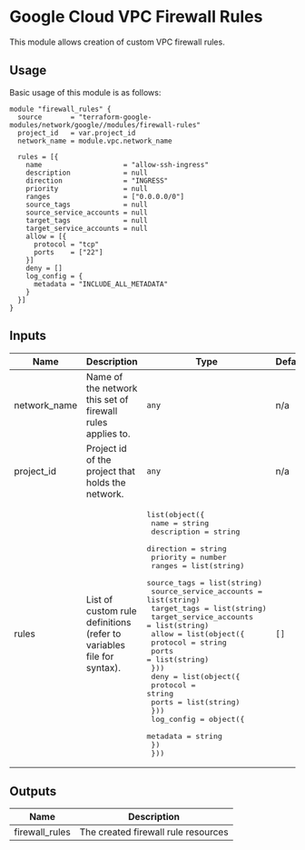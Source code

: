 # Google Cloud VPC Firewall Rules

This module allows creation of custom VPC firewall rules.

## Usage

Basic usage of this module is as follows:

```hcl
module "firewall_rules" {
  source       = "terraform-google-modules/network/google//modules/firewall-rules"
  project_id   = var.project_id
  network_name = module.vpc.network_name

  rules = [{
    name                    = "allow-ssh-ingress"
    description             = null
    direction               = "INGRESS"
    priority                = null
    ranges                  = ["0.0.0.0/0"]
    source_tags             = null
    source_service_accounts = null
    target_tags             = null
    target_service_accounts = null
    allow = [{
      protocol = "tcp"
      ports    = ["22"]
    }]
    deny = []
    log_config = {
      metadata = "INCLUDE_ALL_METADATA"
    }
  }]
}
```

<!-- BEGINNING OF PRE-COMMIT-TERRAFORM DOCS HOOK -->
## Inputs

| Name | Description | Type | Default | Required |
|------|-------------|------|---------|:--------:|
| network\_name | Name of the network this set of firewall rules applies to. | `any` | n/a | yes |
| project\_id | Project id of the project that holds the network. | `any` | n/a | yes |
| rules | List of custom rule definitions (refer to variables file for syntax). | <pre>list(object({<br>    name                    = string<br>    description             = string<br>    direction               = string<br>    priority                = number<br>    ranges                  = list(string)<br>    source_tags             = list(string)<br>    source_service_accounts = list(string)<br>    target_tags             = list(string)<br>    target_service_accounts = list(string)<br>    allow = list(object({<br>      protocol = string<br>      ports    = list(string)<br>    }))<br>    deny = list(object({<br>      protocol = string<br>      ports    = list(string)<br>    }))<br>    log_config = object({<br>      metadata = string<br>    })<br>  }))</pre> | `[]` | no |

## Outputs

| Name | Description |
|------|-------------|
| firewall\_rules | The created firewall rule resources |

<!-- END OF PRE-COMMIT-TERRAFORM DOCS HOOK -->